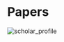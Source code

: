 # Papers

![scholar_profile](https://user-images.githubusercontent.com/41134624/98906417-5a4aa080-2500-11eb-8e80-848dc7b58c61.JPG)


